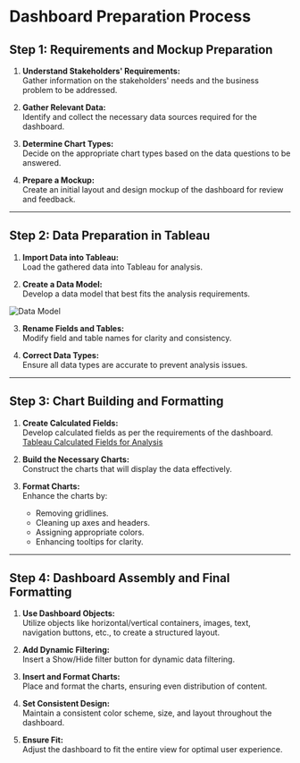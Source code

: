 # Dashboard Preparation Process

## Step 1: Requirements and Mockup Preparation
1. **Understand Stakeholders' Requirements:**  
   Gather information on the stakeholders' needs and the business problem to be addressed.
   
2. **Gather Relevant Data:**  
   Identify and collect the necessary data sources required for the dashboard.

3. **Determine Chart Types:**  
   Decide on the appropriate chart types based on the data questions to be answered.

4. **Prepare a Mockup:**  
   Create an initial layout and design mockup of the dashboard for review and feedback.

---

## Step 2: Data Preparation in Tableau
1. **Import Data into Tableau:**  
   Load the gathered data into Tableau for analysis.

2. **Create a Data Model:**  
   Develop a data model that best fits the analysis requirements.

![Data Model](https://github.com/user-attachments/assets/5d939fa6-2fd5-44a3-b9a0-7258ee90ae27)
 

3. **Rename Fields and Tables:**  
   Modify field and table names for clarity and consistency.

4. **Correct Data Types:**  
   Ensure all data types are accurate to prevent analysis issues.

---

## Step 3: Chart Building and Formatting
1. **Create Calculated Fields:**  
   Develop calculated fields as per the requirements of the dashboard.
   [Tableau Calculated Fields for Analysis](Calculated%20Fields/README.md)


3. **Build the Necessary Charts:**  
   Construct the charts that will display the data effectively.

4. **Format Charts:**  
   Enhance the charts by:
   - Removing gridlines.
   - Cleaning up axes and headers.
   - Assigning appropriate colors.
   - Enhancing tooltips for clarity.

---

## Step 4: Dashboard Assembly and Final Formatting
1. **Use Dashboard Objects:**  
   Utilize objects like horizontal/vertical containers, images, text, navigation buttons, etc., to create a structured layout.

2. **Add Dynamic Filtering:**  
   Insert a Show/Hide filter button for dynamic data filtering.

3. **Insert and Format Charts:**  
   Place and format the charts, ensuring even distribution of content.

4. **Set Consistent Design:**  
   Maintain a consistent color scheme, size, and layout throughout the dashboard.

5. **Ensure Fit:**  
   Adjust the dashboard to fit the entire view for optimal user experience.

